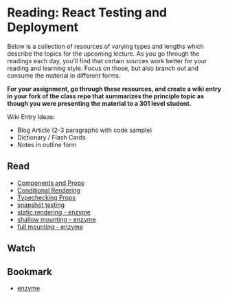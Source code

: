 # Reading: React Testing and Deployment

Below is a collection of resources of varying types and lengths which describe the topics for the upcoming lecture.  As you go through the readings each day, you'll find that certain sources work better for your reading and learning style. Focus on those, but also branch out and consume the material in different forms.

**For your assignment, go through these resources, and create a wiki entry in your fork of the class repo that summarizes the principle topic as though you were presenting the material to a 301 level student.**

Wiki Entry Ideas:
* Blog Article (2-3 paragraphs with code sample)
* Dictionary / Flash Cards
* Notes in outline form

## Read

* [Components and Props](https://reactjs.org/docs/components-and-props.html)
* [Conditional Rendering](https://reactjs.org/docs/conditional-rendering.html)
* [Typechecking Props](https://reactjs.org/docs/typechecking-with-proptypes.html)
* [snapshot testing](https://jestjs.io/docs/en/snapshot-testing)
* [static rendering - enzyme](https://airbnb.io/enzyme/docs/api/shallow.html)
* [shallow mounting - enzyme](https://airbnb.io/enzyme/docs/api/render.html)
* [full mounting - enzyme](https://airbnb.io/enzyme/docs/api/mount.html)

## Watch

## Bookmark
* [enzyme](https://airbnb.io/enzyme/docs/api/)
